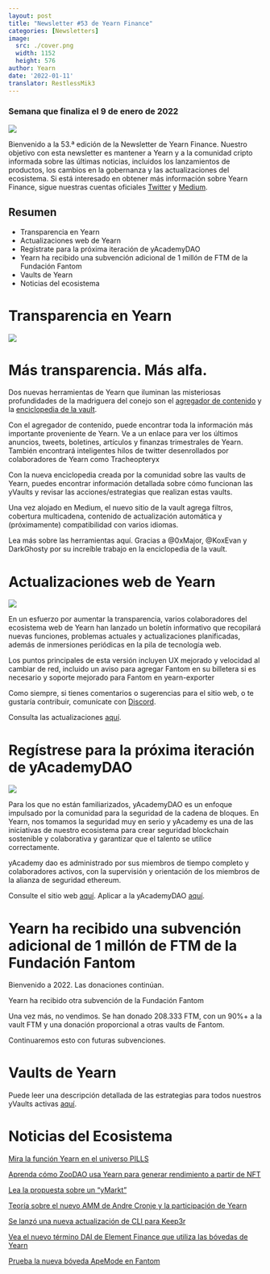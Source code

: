 ```yaml
---
layout: post
title: "Newsletter #53 de Yearn Finance"
categories: [Newsletters]
image:
  src: ./cover.png
  width: 1152
  height: 576
author: Yearn
date: '2022-01-11'
translator: RestlessMik3
---
```


### Semana que finaliza el 9 de enero de 2022

![](./image1.jpg?w=1100&h=554)

Bienvenido a la 53.ª edición de la Newsletter de Yearn Finance. Nuestro objetivo con esta newsletter es mantener a Yearn y a la comunidad cripto informada sobre las últimas noticias, incluidos los lanzamientos de productos, los cambios en la gobernanza y las actualizaciones del ecosistema. Si está interesado en obtener más información sobre Yearn Finance, sigue nuestras cuentas oficiales [Twitter](https://twitter.com/iearnfinance) y [Medium](https://medium.com/iearn).

## Resumen

- Transparencia en Yearn
- Actualizaciones web de Yearn
- Regístrate para la próxima iteración de yAcademyDAO
- Yearn ha recibido una subvención adicional de 1 millón de FTM de la Fundación Fantom
- Vaults de Yearn
- Noticias del ecosistema

# Transparencia en Yearn

![](./image2.jpg?w=550&h=366)

# Más transparencia. Más alfa.

Dos nuevas herramientas de Yearn que iluminan las misteriosas profundidades de la madriguera del conejo son el [agregador de contenido](https://blog.yearn.finance/) y la [enciclopedia de la vault](https://vaults.yearn.finance/).

Con el agregador de contenido, puede encontrar toda la información más importante proveniente de Yearn. Ve a un enlace para ver los últimos anuncios, tweets, boletines, artículos y finanzas trimestrales de Yearn. También encontrará inteligentes hilos de twitter desenrollados por colaboradores de Yearn como Tracheopteryx

Con la nueva enciclopedia creada por la comunidad sobre las vaults de Yearn, puedes encontrar información detallada sobre cómo funcionan las yVaults y revisar las acciones/estrategias que realizan estas vaults.

Una vez alojado en Medium, el nuevo sitio de la vault agrega filtros, cobertura multicadena, contenido de actualización automática y (próximamente) compatibilidad con varios idiomas.

Lea más sobre las herramientas aquí. Gracias a @0xMajor, @KoxEvan y DarkGhosty por su increíble trabajo en la enciclopedia de la vault.

# Actualizaciones web de Yearn

![](./image3.jpg?w=550&h=449)

En un esfuerzo por aumentar la transparencia, varios colaboradores del ecosistema web de Yearn han lanzado un boletín informativo que recopilará nuevas funciones, problemas actuales y actualizaciones planificadas, además de inmersiones periódicas en la pila de tecnología web.

Los puntos principales de esta versión incluyen UX mejorado y velocidad al cambiar de red, incluido un aviso para agregar Fantom en su billetera si es necesario y soporte mejorado para Fantom en yearn-exporter

Como siempre, si tienes comentarios o sugerencias para el sitio web, o te gustaría contribuir, comunícate con [Discord](https://discord.com/invite/yearn).

Consulta las actualizaciones [aquí](https://yearnweb.substack.com/p/update-jan-5-2022?showWelcome=true).

# Regístrese para la próxima iteración de yAcademyDAO

![](./image4.jpg?w=238&h=243)

Para los que no están familiarizados, yAcademyDAO es un enfoque impulsado por la comunidad para la seguridad de la cadena de bloques. En Yearn, nos tomamos la seguridad muy en serio y yAcademy es una de las iniciativas de nuestro ecosistema para crear seguridad blockchain sostenible y colaborativa y garantizar que el talento se utilice correctamente.

yAcademy dao es administrado por sus miembros de tiempo completo y colaboradores activos, con la supervisión y orientación de los miembros de la alianza de seguridad ethereum.

Consulte el sitio web [aquí](https://yacademy.github.io/). Aplicar a la yAcademyDAO [aquí](https://docs.google.com/forms/d/e/1FAIpQLSfc5VUYOyG_cRpiRkymJOVoHluFOuiYMRONX-R7xRuvWM25Xg/viewform).

# Yearn ha recibido una subvención adicional de 1 millón de FTM de la Fundación Fantom

Bienvenido a 2022. Las donaciones continúan.

Yearn ha recibido otra subvención de la Fundación Fantom

Una vez más, no vendimos. Se han donado 208.333 FTM, con un 90%+ a la vault FTM y una donación proporcional a otras vaults de Fantom.

Continuaremos esto con futuras subvenciones.

# Vaults de Yearn

Puede leer una descripción detallada de las estrategias para todos nuestros yVaults activas [aquí](https://medium.com/yearn-state-of-the-vaults/the-vaults-at-yearn-9237905ffed3).

# Noticias del Ecosistema 

[Mira la función Yearn en el universo PILLS](https://twitter.com/pillsuniverse/status/1478321675510763520)

[Aprenda cómo ZooDAO usa Yearn para generar rendimiento a partir de NFT](https://twitter.com/ZooDAO/status/1480244287526916105)

[Lea la propuesta sobre un “yMarkt”](https://gov.yearn.finance/t/proposal-ymarkt-the-best-buybacks-can-get/12166)

[Teoría sobre el nuevo AMM de Andre Cronje y la participación de Yearn](https://gov.yearn.finance/t/yfi-solid-theorycrafting/12181)

[Se lanzó una nueva actualización de CLI para Keep3r](https://twitter.com/DeFi_Wonderland/status/1478061081956343812)

[Vea el nuevo término DAI de Element Finance que utiliza las bóvedas de Yearn](https://twitter.com/element_fi/status/1478819507829293058)

[Prueba la nueva bóveda ApeMode en Fantom](https://twitter.com/poolpitako/status/1479271890933923843)
